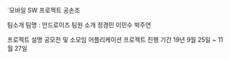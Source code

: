 `모바일 SW 프로젝트 공손조


팀소개
팀명 : 안드로이즈
  팀원 소개
    정경민
    이민수
    박주연
    
프로젝트 설명
  공모전 및 소모임 어플리케이션
프로젝트 진행 기간
  19년 9월 25일 ~ 11월 27일
